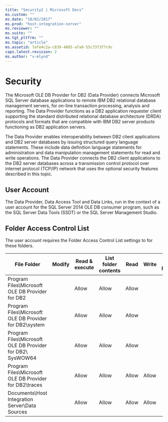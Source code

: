 ```yaml
---
title: "Security2 | Microsoft Docs"
ms.custom: ""
ms.date: "10/02/2017"
ms.prod: "host-integration-server"
ms.reviewer: ""
ms.suite: ""
ms.tgt_pltfrm: ""
ms.topic: "article"
ms.assetid: 7afe4c2a-c839-4885-afa0-55c7373f7c9c
caps.latest.revision: 2
ms.author: "v-mlynd"
---
```

# Security
The Microsoft OLE DB Provider for DB2 (Data Provider) connects Microsoft SQL Server database applications to remote IBM DB2 relational database management servers, for on-line transaction processing, analysis and reporting. The Data Provider functions as a DB2 application requester client supporting the standard distributed relational database architecture (DRDA) protocols and formats that are compatible with IBM DB2 server products functioning as DB2 application servers.  
  
 The Data Provider enables interoperability between DB2 client applications and DB2 server databases by issuing structured query language statements. These include data definition language statements for administration and data manipulation management statements for read and write operations. The Data Provider connects the DB2 client applications to the DB2 server databases across a transmission control protocol over internet protocol (TCP/IP) network that uses the optional security features described in this topic.  
  
## User Account  
 The Data Provider, Data Access Tool and Data Links, run in the context of a user account for the SQL Server 2014 OLE DB consumer program, such as the SQL Server Data Tools (SSDT) or the SQL Server Management Studio.  
  
## Folder Access Control List  
 The user account requires the Folder Access Control List settings to for these folders.  
  
|File Folder|Modify|Read & execute|List folder contents|Read|Write|Special permissions|  
|-----------------|------------|--------------------|--------------------------|----------|-----------|-------------------------|  
|Program Files\Microsoft OLE DB Provider for DB2||Allow|Allow|Allow|||  
|Program Files\Microsoft OLE DB Provider for DB2\system||Allow|Allow|Allow|||  
|Program Files\Microsoft OLE DB Provider for DB2\ SysWOW64||Allow|Allow|Allow|||  
|Program Files\Microsoft OLE DB Provider for DB2\traces||Allow|Allow|Allow|Allow||  
|Documents\Host Integration Server\Data Sources||Allow|Allow|Allow|Allow||